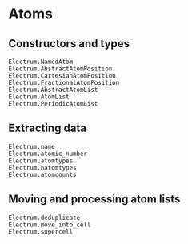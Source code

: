 # Atoms

## Constructors and types
```@docs
Electrum.NamedAtom
Electrum.AbstractAtomPosition
Electrum.CartesianAtomPosition
Electrum.FractionalAtomPosition
Electrum.AbstractAtomList
Electrum.AtomList
Electrum.PeriodicAtomList
```

## Extracting data
```@docs
Electrum.name
Electrum.atomic_number
Electrum.atomtypes
Electrum.natomtypes
Electrum.atomcounts
```

## Moving and processing atom lists
```@docs
Electrum.deduplicate
Electrum.move_into_cell
Electrum.supercell
```
